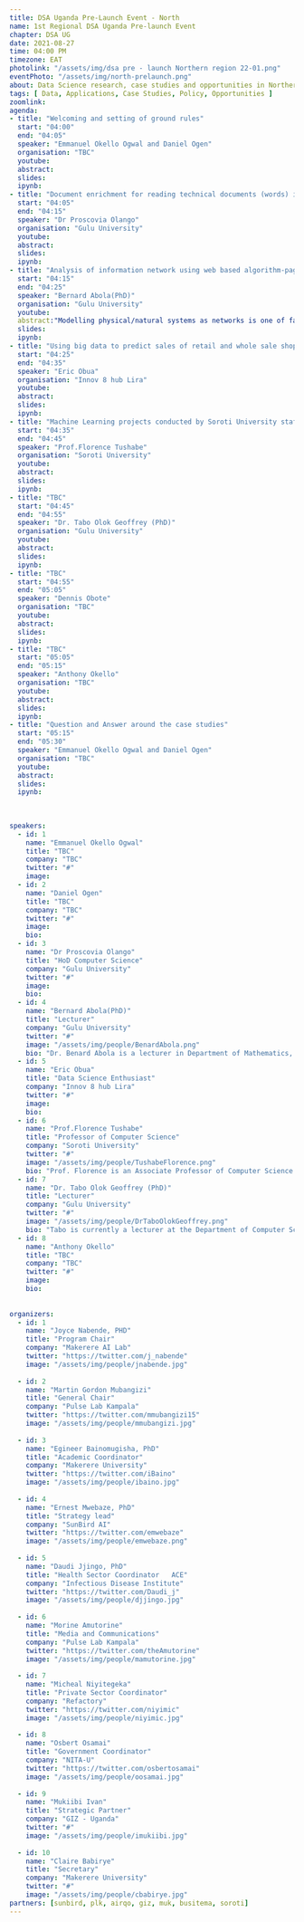 ```yaml
---
title: DSA Uganda Pre-Launch Event - North
name: 1st Regional DSA Uganda Pre-launch Event
chapter: DSA UG
date: 2021-08-27
time: 04:00 PM
timezone: EAT
photolink: "/assets/img/dsa pre - launch Northern region 22-01.png"
eventPhoto: "/assets/img/north-prelaunch.png"
about: Data Science research, case studies and opportunities in Northern Uganda 🇺🇬
tags: [ Data, Applications, Case Studies, Policy, Opportunities ]
zoomlink:
agenda: 
- title: "Welcoming and setting of ground rules"
  start: "04:00"
  end: "04:05"
  speaker: "Emmanuel Okello Ogwal and Daniel Ogen" 
  organisation: "TBC"
  youtube:
  abstract:
  slides:
  ipynb:
- title: "Document enrichment for reading technical documents (words) in the medical field"
  start: "04:05"
  end: "04:15"
  speaker: "Dr Proscovia Olango"
  organisation: "Gulu University"
  youtube:
  abstract:
  slides: 
  ipynb:
- title: "Analysis of information network using web based algorithm-page rank."
  start: "04:15"
  end: "04:25"
  speaker: "Bernard Abola(PhD)"
  organisation: "Gulu University"
  youtube:
  abstract:"Modelling physical/natural systems as networks is one of fast-growing research areas in applied mathematics. These systems include: social, bio-stochastics, telecommunication, queuing, reliability systems and citation networks. Importantly, attributes (nodes) of such systems are usually millions or billions. In some instances, the attributes can be few but the system keep changing from time to time this dynamics phenomenon rather exist algorithms ineffective. Moreover, networks models are recognised as potential objects to filter information from such systems.  In fact, modelling physical or engineering systems as networks have greatly improved understanding of complex systems. <br>In this talk, the popular Markov models commonly used in ranking (PageRank) problems will be presented.   The focus will be on analysis of information Markov chain, where the phase spaces split into non-communicative groups of states. Recent analytical and numerical results will be given."
  slides: 
  ipynb:
- title: "Using big data to predict sales of retail and whole sale shops to predict consumers desires over time"
  start: "04:25"
  end: "04:35"
  speaker: "Eric Obua"
  organisation: "Innov 8 hub Lira"
  youtube:
  abstract:
  slides: 
  ipynb:
- title: "Machine Learning projects conducted by Soroti University staff in the recent years."
  start: "04:35"
  end: "04:45"
  speaker: "Prof.Florence Tushabe"
  organisation: "Soroti University"
  youtube:
  abstract:
  slides: 
  ipynb:
- title: "TBC"
  start: "04:45"
  end: "04:55"
  speaker: "Dr. Tabo Olok Geoffrey (PhD)"
  organisation: "Gulu University"
  youtube:
  abstract:
  slides: 
  ipynb:
- title: "TBC"
  start: "04:55"
  end: "05:05"
  speaker: "Dennis Obote"
  organisation: "TBC"
  youtube:
  abstract:
  slides: 
  ipynb:
- title: "TBC"
  start: "05:05"
  end: "05:15"
  speaker: "Anthony Okello"
  organisation: "TBC"
  youtube:
  abstract:
  slides: 
  ipynb:
- title: "Question and Answer around the case studies"
  start: "05:15"
  end: "05:30"
  speaker: "Emmanuel Okello Ogwal and Daniel Ogen" 
  organisation: "TBC"
  youtube:
  abstract:
  slides:
  ipynb:
  
  
  
speakers: 
  - id: 1
    name: "Emmanuel Okello Ogwal"
    title: "TBC"
    company: "TBC"
    twitter: "#"
    image: 
  - id: 2
    name: "Daniel Ogen"
    title: "TBC"
    company: "TBC"
    twitter: "#"
    image: 
    bio: 
  - id: 3
    name: "Dr Proscovia Olango"
    title: "HoD Computer Science"
    company: "Gulu University"
    twitter: "#"
    image: 
    bio: 
  - id: 4
    name: "Bernard Abola(PhD)"
    title: "Lecturer"
    company: "Gulu University"
    twitter: "#"
    image: "/assets/img/people/BenardAbola.png"
    bio: "Dr. Benard Abola is a lecturer in Department of Mathematics, Faculty of Science, Gulu University. Highly interested in applications of probability, statistics and machine learning for industries. Furthermore, he has done researched in developing algorithms for analysis of information networks. Currently, a member of Applied Probability Theory of Eastern Africa (APREA) Research Group."
  - id: 5
    name: "Eric Obua"
    title: "Data Science Enthusiast"
    company: "Innov 8 hub Lira"
    twitter: "#"
    image: 
    bio: 
  - id: 6
    name: "Prof.Florence Tushabe"
    title: "Professor of Computer Science"
    company: "Soroti University"
    twitter: "#"
    image: "/assets/img/people/TushabeFlorence.png"
    bio: "Prof. Florence is an Associate Professor of Computer Science based at Soroti University. She is the Principal Investigator of a project that intelligently recognises afflatoxins in grain. She started her interesting research in machine learning from 2007 while undertaking her PhD studies, where she applied ML/DS within image based retrieval and for the recognition of traffic lights and recognition of every day common objects from a 20,000 image database. Prof. Florence studied at the University of Groningen in the Netherlands, Makerere University and the University of Dar es salaam in Tanzania."
  - id: 7
    name: "Dr. Tabo Olok Geoffrey (PhD)"
    title: "Lecturer"
    company: "Gulu University"
    twitter: "#"
    image: "/assets/img/people/DrTaboOlokGeoffrey.png"
    bio: "Tabo is currently a lecturer at the Department of Computer Science at Gulu University. He holds a PhD in user-driven innovation, learning and design from Aalborg University, Denmark and a Master of Science in Computer Science from Makerere University, Uganda. His research activities currently cover digital learning and Artificial Intelligence (AI) in higher education. In collaboration with CanopyLAB we are researching on AI as a supporting tool in higher education. We are currently evaluating effectiveness of a recommender system module integrated on the learning platform with teachers and students at Gulu University."
  - id: 8
    name: "Anthony Okello"
    title: "TBC"
    company: "TBC"
    twitter: "#"
    image:  
    bio: 
  
  
organizers: 
  - id: 1
    name: "Joyce Nabende, PHD"
    title: "Program Chair"
    company: "Makerere AI Lab"
    twitter: "https://twitter.com/j_nabende"
    image: "/assets/img/people/jnabende.jpg"
   
  - id: 2
    name: "Martin Gordon Mubangizi"
    title: "General Chair"
    company: "Pulse Lab Kampala"
    twitter: "https://twitter.com/mmubangizi15"
    image: "/assets/img/people/mmubangizi.jpg"
   
  - id: 3
    name: "Egineer Bainomugisha, PhD"
    title: "Academic Coordinator"
    company: "Makerere University"
    twitter: "https://twitter.com/iBaino"
    image: "/assets/img/people/ibaino.jpg"
   
  - id: 4
    name: "Ernest Mwebaze, PhD"
    title: "Strategy lead"
    company: "SunBird AI"
    twitter: "https://twitter.com/emwebaze"
    image: "/assets/img/people/emwebaze.png"
    
  - id: 5
    name: "Daudi Jjingo, PhD"
    title: "Health Sector Coordinator	ACE"
    company: "Infectious Disease Institute"
    twitter: "https://twitter.com/Daudi_j"
    image: "/assets/img/people/djjingo.jpg"
    
  - id: 6
    name: "Morine Amutorine"
    title: "Media and Communications"
    company: "Pulse Lab Kampala"
    twitter: "https://twitter.com/theAmutorine"
    image: "/assets/img/people/mamutorine.jpg"
    
  - id: 7
    name: "Micheal Niyitegeka"
    title: "Private Sector Coordinator"
    company: "Refactory"
    twitter: "https://twitter.com/niyimic"
    image: "/assets/img/people/niyimic.jpg"
    
  - id: 8
    name: "Osbert Osamai"
    title: "Government Coordinator"
    company: "NITA-U"
    twitter: "https://twitter.com/osbertosamai"
    image: "/assets/img/people/oosamai.jpg"
    
  - id: 9
    name: "Mukiibi Ivan"
    title: "Strategic Partner"
    company: "GIZ - Uganda"
    twitter: "#"
    image: "/assets/img/people/imukiibi.jpg"
    
  - id: 10
    name: "Claire Babirye"
    title: "Secretary"
    company: "Makerere University"
    twitter: "#"
    image: "/assets/img/people/cbabirye.jpg"
partners: [sunbird, plk, airqo, giz, muk, busitema, soroti]
---
```


